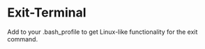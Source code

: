 Exit-Terminal
=============

Add to your .bash_profile to get Linux-like functionality for the exit command.